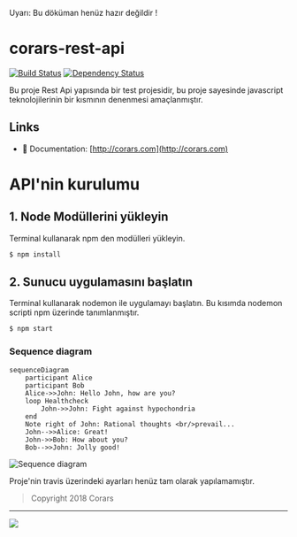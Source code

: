 Uyarı: Bu döküman henüz hazır değildir !

# corars-rest-api
[![Build Status](https://travis-ci.org/med177/corars-rest-api.svg?branch=master)](https://travis-ci.org/med177/corars-rest-api)
[![Dependency Status](https://david-dm.org/med177/corars-rest-api.svg/status.svg)](https://david-dm.org/med177/corars-rest-api)

Bu proje Rest Api yapısında bir test projesidir, bu proje sayesinde javascript teknolojilerinin bir kısmının denenmesi amaçlanmıştır.

## Links

- 📘 Documentation: [http://corars.com](http://corars.com)

# API'nin kurulumu

## 1. Node Modüllerini yükleyin
Terminal kullanarak npm den modülleri yükleyin.
```bash
$ npm install
```
## 2. Sunucu uygulamasını başlatın
Terminal kullanarak nodemon ile uygulamayı başlatın. Bu kısımda nodemon scripti npm üzerinde tanımlanmıştır.
```bash
$ npm start
```


### Sequence diagram

```
sequenceDiagram
    participant Alice
    participant Bob
    Alice->>John: Hello John, how are you?
    loop Healthcheck
        John->>John: Fight against hypochondria
    end
    Note right of John: Rational thoughts <br/>prevail...
    John-->>Alice: Great!
    John->>Bob: How about you?
    Bob-->>John: Jolly good!
```
![Sequence diagram](./img/sequence.png)


Proje'nin travis üzerindeki ayarları henüz tam olarak yapılamamıştır.
>Copyright 2018 Corars
---
<img src="http://corars.com/corars-micro.png"/>
